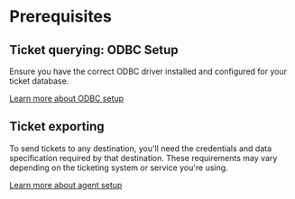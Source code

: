 # Prerequisites

## Ticket querying: ODBC Setup

Ensure you have the correct ODBC driver installed and configured for your ticket database.

[Learn more about ODBC setup](./setup-odbc.md)

## Ticket exporting

To send tickets to any destination, you'll need the credentials and data specification required by that destination.
These requirements may vary depending on the ticketing system or service you're using.

[Learn more about agent setup](./setup.md)
